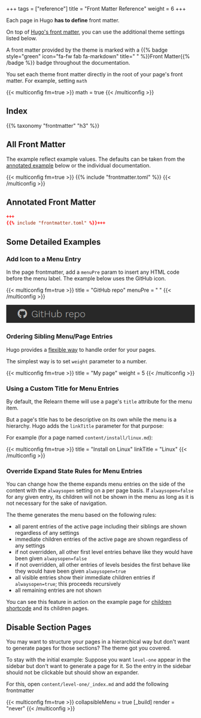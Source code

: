 +++
tags = ["reference"]
title = "Front Matter Reference"
weight = 6
+++

Each page in Hugo **has to define** front matter.

On top of [Hugo's front matter](https://gohugo.io/content-management/front-matter/#fields), you can use the additional theme settings listed below.

A front matter provided by the theme is marked with a {{% badge style="green" icon="fa-fw fab fa-markdown" title=" " %}}Front Matter{{% /badge %}} badge throughout the documentation.

You set each theme front matter directly in the root of your page's front matter. For example, setting `math`

{{< multiconfig fm=true >}}
  math = true
{{< /multiconfig >}}

## Index

{{% taxonomy "frontmatter" "h3" %}}

## All Front Matter

The example reflect example values. The defaults can be taken from the [annotated example](#annotated-front-matter) below or the individual documentation.

{{< multiconfig fm=true >}}
{{% include "frontmatter.toml" %}}
{{< /multiconfig >}}

## Annotated Front Matter

````toml {title="toml"}
+++
{{% include "frontmatter.toml" %}}+++
````

## Some Detailed Examples

### Add Icon to a Menu Entry

In the page frontmatter, add a `menuPre` param to insert any HTML code before the menu label. The example below uses the GitHub icon.

{{< multiconfig fm=true >}}
title = "GitHub repo"
menuPre = "<i class='fab fa-github'></i> "
{{< /multiconfig >}}

![Title with icon](frontmatter-icon.png?width=18.75rem)

### Ordering Sibling Menu/Page Entries

Hugo provides a [flexible way](https://gohugo.io/content/ordering/) to handle order for your pages.

The simplest way is to set `weight` parameter to a number.

{{< multiconfig fm=true >}}
title = "My page"
weight = 5
{{< /multiconfig >}}

### Using a Custom Title for Menu Entries

By default, the Relearn theme will use a page's `title` attribute for the menu item.

But a page's title has to be descriptive on its own while the menu is a hierarchy. Hugo adds the `linkTitle` parameter for that purpose:

For example (for a page named `content/install/linux.md`):

{{< multiconfig fm=true >}}
title = "Install on Linux"
linkTitle = "Linux"
{{< /multiconfig >}}

### Override Expand State Rules for Menu Entries

You can change how the theme expands menu entries on the side of the content with the `alwaysopen` setting on a per page basis. If `alwaysopen=false` for any given entry, its children will not be shown in the menu as long as it is not necessary for the sake of navigation.

The theme generates the menu based on the following rules:

- all parent entries of the active page including their siblings are shown regardless of any settings
- immediate children entries of the active page are shown regardless of any settings
- if not overridden, all other first level entries behave like they would have been given `alwaysopen=false`
- if not overridden, all other entries of levels besides the first behave like they would have been given `alwaysopen=true`
- all visible entries show their immediate children entries if `alwaysopen=true`; this proceeds recursively
- all remaining entries are not shown

You can see this feature in action on the example page for [children shortcode](shortcodes/children) and its children pages.

## Disable Section Pages

You may want to structure your pages in a hierarchical way but don't want to generate pages for those sections? The theme got you covered.

To stay with the initial example: Suppose you want `level-one` appear in the sidebar but don't want to generate a page for it. So the entry in the sidebar should not be clickable but should show an expander.

For this, open `content/level-one/_index.md` and add the following frontmatter

{{< multiconfig fm=true >}}
collapsibleMenu = true
[_build]
  render = "never"
{{< /multiconfig >}}
